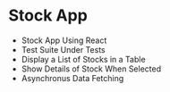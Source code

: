 # Stock App

* Stock App Using React
* Test Suite Under Tests
* Display a List of Stocks in a Table
* Show Details of Stock When Selected
  <!-- ### what details : price, market-cap, volume, P/E,  -->
* Asynchronus Data Fetching

